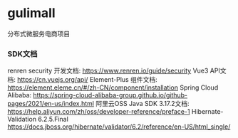 # gulimall
分布式微服务电商项目


### SDK文档
renren security 开发文档: https://www.renren.io/guide/security
Vue3 API文档: https://cn.vuejs.org/api/
Element-Plus 组件文档: https://element.eleme.cn/#/zh-CN/component/installation
Spring Cloud Alibaba:  https://spring-cloud-alibaba-group.github.io/github-pages/2021/en-us/index.html
阿里云OSS Java SDK 3.17.2文档: https://help.aliyun.com/zh/oss/developer-reference/preface-1
Hibernate-Validation 6.2.5.Final https://docs.jboss.org/hibernate/validator/6.2/reference/en-US/html_single/